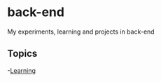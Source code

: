 # back-end
My experiments, learning and projects in back-end 

## Topics

-[Learning](./learning/learning.md)
